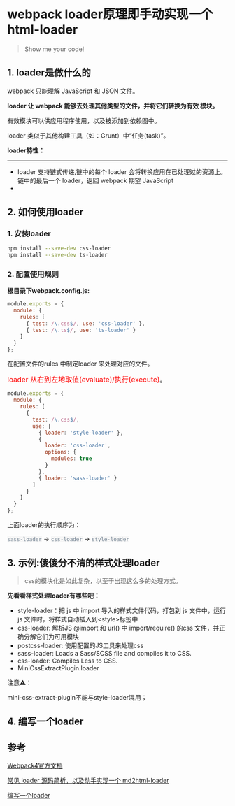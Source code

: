 # webpack loader原理即手动实现一个html-loader

> Show me your code!

## 1. loader是做什么的

webpack 只能理解 JavaScript 和 JSON 文件。

**loader 让 webpack 能够去处理其他类型的文件，并将它们转换为有效 模块。**

有效模块可以供应用程序使用，以及被添加到依赖图中。

loader 类似于其他构建工具（如：Grunt）中“任务(task)”。

**loader特性：**

---

- loader 支持链式传递,链中的每个 loader 会将转换应用在已处理过的资源上。链中的最后一个 loader，返回 webpack 期望 JavaScript
- 






## 2. 如何使用loader

### 1. 安装loader

```bash
npm install --save-dev css-loader
npm install --save-dev ts-loader
```

### 2. 配置使用规则

**根目录下webpack.config.js:**

```js
module.exports = {
  module: {
    rules: [
      { test: /\.css$/, use: 'css-loader' },
      { test: /\.ts$/, use: 'ts-loader' }
    ]
  }
};
```

在配置文件的rules 中制定loader 来处理对应的文件。

<span style="color: #ff0000; font-size: 16px;">loader 从右到左地取值(evaluate)/执行(execute)</span>。

```js
module.exports = {
  module: {
    rules: [
      {
        test: /\.css$/,
        use: [
          { loader: 'style-loader' },
          {
            loader: 'css-loader',
            options: {
              modules: true
            }
          },
          { loader: 'sass-loader' }
        ]
      }
    ]
  }
};
```

上面loader的执行顺序为：

<code style="color: #708090; background-color: #F5F5F5;">sass-loader</code> -> <code style="color: #708090; background-color: #F5F5F5;">css-loader</code> -> <code style="color: #708090; background-color: #F5F5F5;">style-loader </code>

## 3. 示例:傻傻分不清的样式处理loader

> css的模块化是如此复杂，以至于出现这么多的处理方式。

**先看看样式处理loader有哪些吧：**

- style-loader：把 js 中 import 导入的样式文件代码，打包到 js 文件中，运行 js 文件时，将样式自动插入到\<style\>标签中
- css-loader: 解析JS @import 和 url() 中 import/require() 的css 文件，并正确分解它们为可用模块
- postcss-loader: 使用配置的JS工具来处理css
- sass-loader: Loads a Sass/SCSS file and compiles it to CSS.
- css-loader: Compiles Less to CSS.
- MiniCssExtractPlugin.loader

注意⚠️：

mini-css-extract-plugin不能与style-loader混用；





## 4. 编写一个loader

## 参考

[Webpack4官方文档](https://v4.webpack.docschina.org/concepts/)

[常见 loader 源码简析，以及动手实现一个 md2html-loader](https://github.com/6fedcom/fe-blog/tree/master/webpack/loader)

[编写一个loader](https://v4.webpack.docschina.org/contribute/writing-a-loader)
